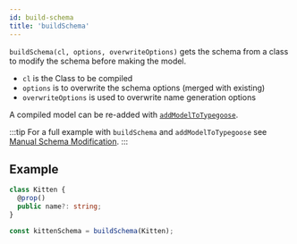 ```yaml
---
id: build-schema
title: 'buildSchema'
---
```


`buildSchema(cl, options, overwriteOptions)` gets the schema from a class to modify the schema before making the model.

- `cl` is the Class to be compiled
- `options` is to overwrite the schema options (merged with existing)
- `overwriteOptions` is used to overwrite name generation options

A compiled model can be re-added with [`addModelToTypegoose`](./addModelToTypegoose.md).

:::tip
For a full example with `buildSchema` and `addModelToTypegoose` see [Manual Schema Modification](../../guides/advanced/manual-schema-modification.md).
:::

## Example

```ts
class Kitten {
  @prop()
  public name?: string;
}

const kittenSchema = buildSchema(Kitten);
```

